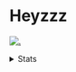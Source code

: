 # Heyzzz  

[![.](https://skillicons.dev/icons?i=js,java)](https://skillicons.dev)  

<details>
<summary>Stats</summary
<!--START_SECTION:waka-->

```txt
TypeScript        1 hr 55 mins    ███████▒░░░░░░░░░░░░░░░░░   29.84 %
JSON              1 hr 44 mins    ██████▓░░░░░░░░░░░░░░░░░░   26.96 %
CSS               59 mins         ███▓░░░░░░░░░░░░░░░░░░░░░   15.25 %
JavaScript        53 mins         ███▒░░░░░░░░░░░░░░░░░░░░░   13.74 %
Java Properties   26 mins         █▓░░░░░░░░░░░░░░░░░░░░░░░   06.81 %
```

<!--END_SECTION:waka-->
</details>
